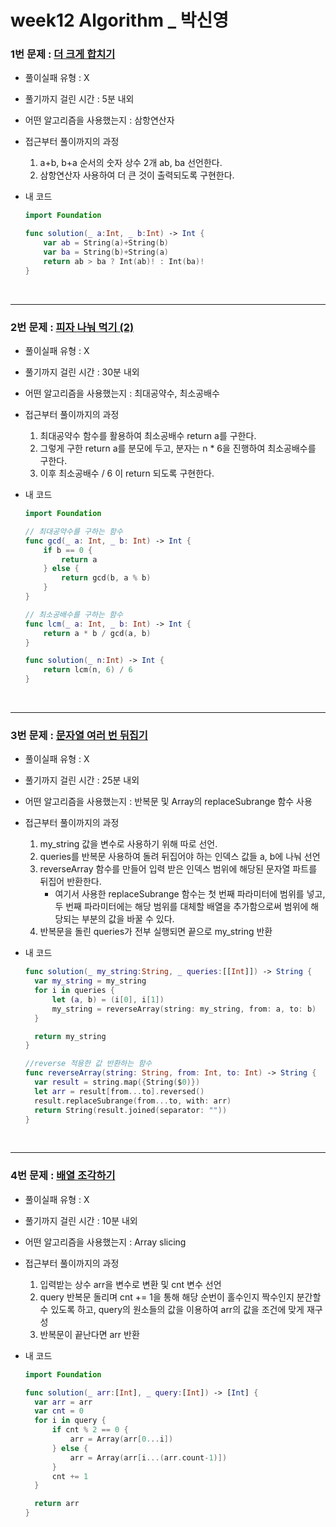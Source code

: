 # week12 Algorithm \_ 박신영

### 1번 문제 : [더 크게 합치기](hhttps://school.programmers.co.kr/learn/courses/30/lessons/181939)

- 풀이실패 유형 : X
- 풀기까지 걸린 시간 : 5분 내외
- 어떤 알고리즘을 사용했는지 : 삼항연산자
- 접근부터 풀이까지의 과정
  1. a+b, b+a 순서의 숫자 상수 2개 ab, ba 선언한다.
  2. 삼항연산자 사용하여 더 큰 것이 출력되도록 구현한다.
- 내 코드

  ```swift
  import Foundation

  func solution(_ a:Int, _ b:Int) -> Int {
      var ab = String(a)+String(b)
      var ba = String(b)+String(a)
      return ab > ba ? Int(ab)! : Int(ba)!
  }
  ```

<br>

---

### 2번 문제 : [피자 나눠 먹기 (2)](https://school.programmers.co.kr/learn/courses/30/lessons/120815)

- 풀이실패 유형 : X
- 풀기까지 걸린 시간 : 30분 내외
- 어떤 알고리즘을 사용했는지 : 최대공약수, 최소공배수
- 접근부터 풀이까지의 과정
  1. 최대공약수 함수를 활용하여 최소공배수 return a를 구한다.
  2. 그렇게 구한 return a를 분모에 두고, 분자는 n \* 6을 진행하여 최소공배수를 구한다.
  3. 이후 최소공배수 / 6 이 return 되도록 구현한다.
- 내 코드

  ```swift
  import Foundation

  // 최대공약수를 구하는 함수
  func gcd(_ a: Int, _ b: Int) -> Int {
      if b == 0 {
          return a
      } else {
          return gcd(b, a % b)
      }
  }

  // 최소공배수를 구하는 함수
  func lcm(_ a: Int, _ b: Int) -> Int {
      return a * b / gcd(a, b)
  }

  func solution(_ n:Int) -> Int {
      return lcm(n, 6) / 6
  }
  ```

<br>

---

### 3번 문제 : [문자열 여러 번 뒤집기](https://school.programmers.co.kr/learn/courses/30/lessons/181913)

- 풀이실패 유형 : X
- 풀기까지 걸린 시간 : 25분 내외
- 어떤 알고리즘을 사용했는지 : 반복문 및 Array의 replaceSubrange 함수 사용
- 접근부터 풀이까지의 과정
  1. my_string 값을 변수로 사용하기 위해 따로 선언.
  2. queries를 반복문 사용하여 돌려 뒤집어야 하는 인덱스 값들 a, b에 나눠 선언
  3. reverseArray 함수를 만들어 입력 받은 인덱스 범위에 해당된 문자열 파트를 뒤집어 반환한다.
     - 여기서 사용한 replaceSubrange 함수는 첫 번째 파라미터에 범위를 넣고, 두 번째 파라미터에는 해당 범위를 대체할 배열을 추가함으로써 범위에 해당되는 부분의 값을 바꿀 수 있다.
  4. 반복문을 돌린 queries가 전부 실행되면 끝으로 my_string 반환
- 내 코드

  ```swift
  func solution(_ my_string:String, _ queries:[[Int]]) -> String {
    var my_string = my_string
    for i in queries {
        let (a, b) = (i[0], i[1])
        my_string = reverseArray(string: my_string, from: a, to: b)
    }

    return my_string
  }

  //reverse 적용한 값 반환하는 함수
  func reverseArray(string: String, from: Int, to: Int) -> String {
    var result = string.map({String($0)})
    let arr = result[from...to].reversed()
    result.replaceSubrange(from...to, with: arr)
    return String(result.joined(separator: ""))
  }
  ```

<br>

---

### 4번 문제 : [배열 조각하기](https://school.programmers.co.kr/learn/courses/30/lessons/181893)

- 풀이실패 유형 : X
- 풀기까지 걸린 시간 : 10분 내외
- 어떤 알고리즘을 사용했는지 : Array slicing
- 접근부터 풀이까지의 과정
  1. 입력받는 상수 arr을 변수로 변환 및 cnt 변수 선언
  2. query 반복문 돌리며 cnt += 1을 통해 해당 순번이 홀수인지 짝수인지 분간할 수 있도록 하고, query의 원소들의 값을 이용하여 arr의 값을 조건에 맞게 재구성
  3. 반복문이 끝난다면 arr 반환
- 내 코드

  ```swift
  import Foundation

  func solution(_ arr:[Int], _ query:[Int]) -> [Int] {
    var arr = arr
    var cnt = 0
    for i in query {
        if cnt % 2 == 0 {
            arr = Array(arr[0...i])
        } else {
            arr = Array(arr[i...(arr.count-1)])
        }
        cnt += 1
    }

    return arr
  }
  ```
